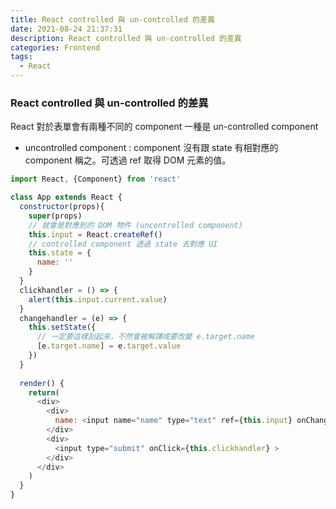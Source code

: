 ```yaml
---
title: React controlled 與 un-controlled 的差異
date: 2021-08-24 21:37:31
description: React controlled 與 un-controlled 的差異
categories: Frontend
tags:
  - React
---
```


### React controlled 與 un-controlled 的差異

React 對於表單會有兩種不同的 component 一種是 un-controlled component
* uncontrolled component : component 沒有跟 state 有相對應的 component 稱之。可透過 ref 取得 DOM 元素的值。


``` js
import React, {Component} from 'react'

class App extends React {
  constructor(props){
    super(props)
    // 就會是對應到的 DOM 物件 (uncontrolled component)
    this.input = React.createRef()
    // controlled component 透過 state 去對應 UI
    this.state = {
      name: ''
    }
  }
  clickhandler = () => {
    alert(this.input.current.value)
  }
  changehandler = (e) => {
    this.setState({
      // 一定要這樣刮起來，不然會被解譯成要改變 e.target.name
      [e.target.name] = e.target.value
    })
  }
  
  render() {
    return(
      <div>
        <div>
          name: <input name="name" type="text" ref={this.input} onChange = {this.changehandler} value={this.state.name}>
        </div>
        <div>
          <input type="submit" onClick={this.clickhandler} >
        </div>
      </div>    
    )
  }
}
```